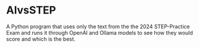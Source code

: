 # AIvsSTEP
A Python program that uses only the text from the the 2024 STEP-Practice Exam and runs it through OpenAI and Ollama models to see how they would score and which is the best.
